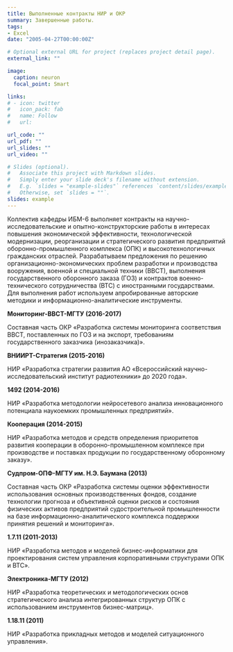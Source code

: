 ```yaml
---
title: Выполненные контракты НИР и ОКР
summary: Завершенные работы.
tags:
- Excel
date: "2005-04-27T00:00:00Z"

# Optional external URL for project (replaces project detail page).
external_link: ""

image: 
  caption: neuron
  focal_point: Smart

links:
# - icon: twitter
#   icon_pack: fab
#   name: Follow
#   url: 

url_code: ""
url_pdf: ""
url_slides: ""
url_video: ""

# Slides (optional).
#   Associate this project with Markdown slides.
#   Simply enter your slide deck's filename without extension.
#   E.g. `slides = "example-slides"` references `content/slides/example-slides.md`.
#   Otherwise, set `slides = ""`.
slides: example
---
```


Коллектив кафедры ИБМ-6 выполняет контракты на научно-исследовательские и опытно-конструкторские работы в интересах повышения экономической эффективности, технологической модернизации, реорганизации и стратегического развития предприятий оборонно-промышленного комплекса (ОПК) и высокотехнологичных гражданских отраслей. Разрабатываем предложения по решению организационно-экономических проблем разработки и производства вооружения, военной и специальной техники (ВВСТ), выполнения государственного оборонного заказа (ГОЗ) и контрактов военно-технического сотрудничества (ВТС) с иностранными государствами. Для выполнения работ используем апробированные авторские методики и информационно-аналитические инструменты.


**Мониторинг-ВВСТ-МГТУ (2016-2017)**

Составная часть ОКР «Разработка системы мониторинга соответствия ВВСТ, поставленных по ГОЗ и на экспорт, требованиям государственного заказчика (инозаказчика)».

**ВНИИРТ-Стратегия (2015-2016)**

НИР «Разработка стратегии развития АО «Всероссийский научно-исследовательский институт радиотехники» до 2020 года».

**1492 (2014-2016)**

НИР «Разработка методологии нейросетевого анализа инновационного потенциала наукоемких промышленных предприятий».

**Кооперация (2014-2015)**

НИР «Разработка методов и средств определения приоритетов развития кооперации в оборонно-промышленном комплексе при производстве и поставках продукции по государственному оборонному заказу».

**Судпром-ОПФ-МГТУ им. Н.Э. Баумана (2013)**

Составная часть ОКР «Разработка системы оценки эффективности использования основных производственных фондов, создание технологии прогноза и объективной оценки рисков и состояния физических активов предприятий судостроительной промышленности на базе информационно-аналитического комплекса поддержки принятия решений и мониторинга».

**1.7.11 (2011-2013)**

НИР «Разработка методов и моделей бизнес-информатики для проектирования систем управления корпоративными структурами ОПК и ВТС».

**Электроника-МГТУ (2012)**

НИР «Разработка теоретических и методологических основ стратегического анализа интегрированных структур ОПК с использованием инструментов бизнес-матриц».

**1.18.11 (2011)**

НИР «Разработка прикладных методов и моделей ситуационного управления».


